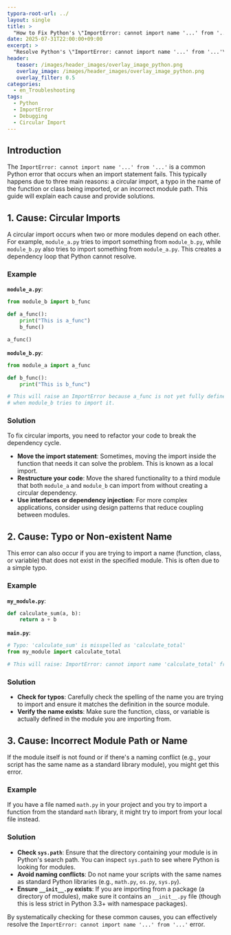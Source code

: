 ```yaml
---
typora-root-url: ../
layout: single
title: >
  "How to Fix Python's \"ImportError: cannot import name '...' from '...'\""
date: 2025-07-31T22:00:00+09:00
excerpt: >
  "Resolve Python's \"ImportError: cannot import name '...' from '...'\" by checking for circular imports, typos, and incorrect module paths."
header:
   teaser: /images/header_images/overlay_image_python.png
   overlay_image: /images/header_images/overlay_image_python.png
   overlay_filter: 0.5
categories:
  - en_Troubleshooting
tags:
  - Python
  - ImportError
  - Debugging
  - Circular Import
---
```


## Introduction

The `ImportError: cannot import name '...' from '...'` is a common Python error that occurs when an import statement fails. This typically happens due to three main reasons: a circular import, a typo in the name of the function or class being imported, or an incorrect module path. This guide will explain each cause and provide solutions.

## 1. Cause: Circular Imports

A circular import occurs when two or more modules depend on each other. For example, `module_a.py` tries to import something from `module_b.py`, while `module_b.py` also tries to import something from `module_a.py`. This creates a dependency loop that Python cannot resolve.

### Example

**`module_a.py`**:
```python
from module_b import b_func

def a_func():
    print("This is a_func")
    b_func()

a_func()
```

**`module_b.py`**:
```python
from module_a import a_func

def b_func():
    print("This is b_func")

# This will raise an ImportError because a_func is not yet fully defined in module_a
# when module_b tries to import it.
```

### Solution

To fix circular imports, you need to refactor your code to break the dependency cycle.

- **Move the import statement**: Sometimes, moving the import inside the function that needs it can solve the problem. This is known as a local import.
- **Restructure your code**: Move the shared functionality to a third module that both `module_a` and `module_b` can import from without creating a circular dependency.
- **Use interfaces or dependency injection**: For more complex applications, consider using design patterns that reduce coupling between modules.

## 2. Cause: Typo or Non-existent Name

This error can also occur if you are trying to import a name (function, class, or variable) that does not exist in the specified module. This is often due to a simple typo.

### Example

**`my_module.py`**:
```python
def calculate_sum(a, b):
    return a + b
```

**`main.py`**:
```python
# Typo: 'calculate_sum' is misspelled as 'calculate_total'
from my_module import calculate_total 

# This will raise: ImportError: cannot import name 'calculate_total' from 'my_module'
```

### Solution

- **Check for typos**: Carefully check the spelling of the name you are trying to import and ensure it matches the definition in the source module.
- **Verify the name exists**: Make sure the function, class, or variable is actually defined in the module you are importing from.

## 3. Cause: Incorrect Module Path or Name

If the module itself is not found or if there's a naming conflict (e.g., your script has the same name as a standard library module), you might get this error.

### Example

If you have a file named `math.py` in your project and you try to import a function from the standard `math` library, it might try to import from your local file instead.

### Solution

- **Check `sys.path`**: Ensure that the directory containing your module is in Python's search path. You can inspect `sys.path` to see where Python is looking for modules.
- **Avoid naming conflicts**: Do not name your scripts with the same names as standard Python libraries (e.g., `math.py`, `os.py`, `sys.py`).
- **Ensure `__init__.py` exists**: If you are importing from a package (a directory of modules), make sure it contains an `__init__.py` file (though this is less strict in Python 3.3+ with namespace packages).

By systematically checking for these common causes, you can effectively resolve the `ImportError: cannot import name '...' from '...'` error.

```